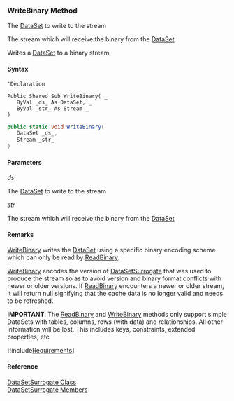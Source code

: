 ﻿### WriteBinary Method

The [DataSet](ms-help://MS.NETFrameworkSDKv1.1/cpref/html/frlrfSystemDataDataSetClassTopic.htm) to write to the stream

The stream which will receive the binary from the [DataSet](ms-help://MS.NETFrameworkSDKv1.1/cpref/html/frlrfSystemDataDataSetClassTopic.htm)

Writes a [DataSet](ms-help://MS.NETFrameworkSDKv1.1/cpref/html/frlrfSystemDataDataSetClassTopic.htm) to a binary stream

#### Syntax

```vbnet
'Declaration

Public Shared Sub WriteBinary( _
   ByVal _ds_ As DataSet, _
   ByVal _str_ As Stream _
) 
```

```csharp
public static void WriteBinary( 
   DataSet _ds_,
   Stream _str_
)
```

#### Parameters

_ds_

The [DataSet](ms-help://MS.NETFrameworkSDKv1.1/cpref/html/frlrfSystemDataDataSetClassTopic.htm) to write to the stream

_str_

The stream which will receive the binary from the [DataSet](ms-help://MS.NETFrameworkSDKv1.1/cpref/html/frlrfSystemDataDataSetClassTopic.htm)

#### Remarks

[WriteBinary](FChoice.Common~FChoice.Common.Data.DataSetSurrogate~WriteBinary.md) writes the [DataSet](ms-help://MS.NETFrameworkSDKv1.1/cpref/html/frlrfSystemDataDataSetClassTopic.htm) using a specific binary encoding scheme which can only be read by [ReadBinary](FChoice.Common~FChoice.Common.Data.DataSetSurrogate~ReadBinary.md).

[WriteBinary](FChoice.Common~FChoice.Common.Data.DataSetSurrogate~WriteBinary.md) encodes the version of [DataSetSurrogate](FChoice.Common~FChoice.Common.Data.DataSetSurrogate.md) that was used to produce the stream so as to avoid version and binary format conflicts with newer or older versions. If [ReadBinary](FChoice.Common~FChoice.Common.Data.DataSetSurrogate~ReadBinary.md) encounters a newer or older stream, it will return null signifying that the cache data is no longer valid and needs to be refreshed.

**IMPORTANT**: The [ReadBinary](FChoice.Common~FChoice.Common.Data.DataSetSurrogate~ReadBinary.md) and [WriteBinary](FChoice.Common~FChoice.Common.Data.DataSetSurrogate~WriteBinary.md) methods only support simple DataSets with tables, columns, rows (with data) and relationships. All other information will be lost. This includes keys, constraints, extended properties, etc

[!include[Requirements](../partials/requirements.md)]

#### Reference

[DataSetSurrogate Class](FChoice.Common~FChoice.Common.Data.DataSetSurrogate.md)  
[DataSetSurrogate Members](FChoice.Common~FChoice.Common.Data.DataSetSurrogate_members.md)